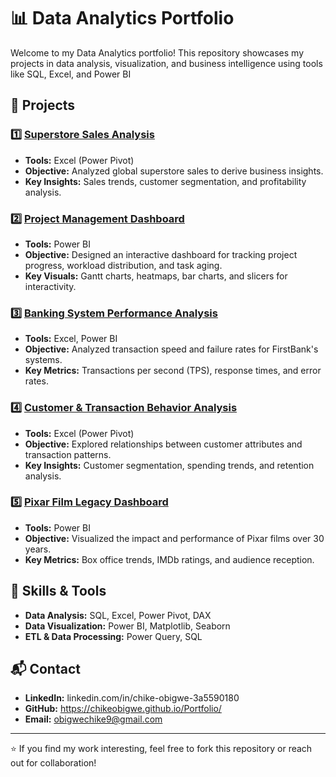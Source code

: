# 📊 Data Analytics Portfolio

Welcome to my Data Analytics portfolio! This repository showcases my projects in data analysis, visualization, and business intelligence using tools like SQL, Excel, and Power BI

## 📂 Projects

### 1️⃣ [Superstore Sales Analysis](./superstore-sales-analysis)
- **Tools:** Excel (Power Pivot)
- **Objective:** Analyzed global superstore sales to derive business insights.
- **Key Insights:** Sales trends, customer segmentation, and profitability analysis.

### 2️⃣ [Project Management Dashboard](./project-management-dashboard)
- **Tools:** Power BI
- **Objective:** Designed an interactive dashboard for tracking project progress, workload distribution, and task aging.
- **Key Visuals:** Gantt charts, heatmaps, bar charts, and slicers for interactivity.

### 3️⃣ [Banking System Performance Analysis](./banking-performance-analysis)
- **Tools:** Excel, Power BI
- **Objective:** Analyzed transaction speed and failure rates for FirstBank's systems.
- **Key Metrics:** Transactions per second (TPS), response times, and error rates.

### 4️⃣ [Customer & Transaction Behavior Analysis](./customer-transaction-analysis)
- **Tools:** Excel (Power Pivot)
- **Objective:** Explored relationships between customer attributes and transaction patterns.
- **Key Insights:** Customer segmentation, spending trends, and retention analysis.

### 5️⃣ [Pixar Film Legacy Dashboard](./pixar-film-dashboard)
- **Tools:** Power BI
- **Objective:** Visualized the impact and performance of Pixar films over 30 years.
- **Key Metrics:** Box office trends, IMDb ratings, and audience reception.

## 🔧 Skills & Tools
- **Data Analysis:** SQL, Excel, Power Pivot, DAX
- **Data Visualization:** Power BI, Matplotlib, Seaborn
- **ETL & Data Processing:** Power Query, SQL

## 📬 Contact
- **LinkedIn:** linkedin.com/in/chike-obigwe-3a5590180
- **GitHub:** https://chikeobigwe.github.io/Portfolio/
- **Email:** obigwechike9@gmail.com

---
⭐ If you find my work interesting, feel free to fork this repository or reach out for collaboration!
